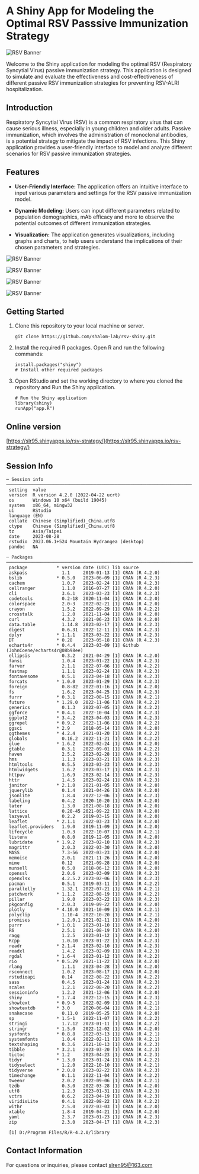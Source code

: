 # A Shiny App for Modeling the Optimal RSV Passsive Immunization Strategy

![RSV Banner](images/plot_1.png)

Welcome to the Shiny application for modeling the optimal RSV (Respiratory Syncytial Virus) passive immunization strategy. This application is designed to simulate and evaluate the effectiveness and cost-effectiveness of different passive RSV immunization strategies for preventing RSV-ALRI hospitalization.

## Introduction

Respiratory Syncytial Virus (RSV) is a common respiratory virus that can cause serious illness, especially in young children and older adults. Passive immunization, which involves the administration of monoclonal antibodies, is a potential strategy to mitigate the impact of RSV infections. This Shiny application provides a user-friendly interface to model and analyze different scenarios for RSV passive immunization strategies.

## Features

-   **User-Friendly Interface:** The application offers an intuitive interface to input various parameters and settings for the RSV passive immunization model.

-   **Dynamic Modeling:** Users can input different parameters related to population demographics, mAb efficacy and more to observe the potential outcomes of different immunization strategies.

-   **Visualization:** The application generates visualizations, including graphs and charts, to help users understand the implications of their chosen parameters and strategies.

![RSV Banner](images/plot_2.png)

![RSV Banner](images/plot_3.png) 

![RSV Banner](images/plot_4.png) 

![RSV Banner](images/plot_5.png)

## Getting Started

1.  Clone this repository to your local machine or server.

    ```{bash}
    git clone https://github.com/shalom-lab/rsv-shiny.git
    ```

2.  Install the required R packages. Open R and run the following commands:

    ```{r}
    install.packages("shiny")
    # Install other required packages
    ```

3.  Open RStudio and set the working directory to where you cloned the repository and Run the Shiny application.

    ```{r}
    # Run the Shiny application
    library(shiny)
    runApp("app.R")
    ```
## Online version
[https://slr95.shinyapps.io/rsv-strategy/](https://slr95.shinyapps.io/rsv-strategy/)

## Session Info

```         
─ Session info ──────────────────────────────────────────────────────────────────────
 setting  value
 version  R version 4.2.0 (2022-04-22 ucrt)
 os       Windows 10 x64 (build 19045)
 system   x86_64, mingw32
 ui       RStudio
 language (EN)
 collate  Chinese (Simplified)_China.utf8
 ctype    Chinese (Simplified)_China.utf8
 tz       Asia/Taipei
 date     2023-08-28
 rstudio  2023.06.1+524 Mountain Hydrangea (desktop)
 pandoc   NA

─ Packages ──────────────────────────────────────────────────────────────────────────
 package           * version date (UTC) lib source
 askpass             1.1     2019-01-13 [1] CRAN (R 4.2.0)
 bslib             * 0.5.0   2023-06-09 [1] CRAN (R 4.2.3)
 cachem              1.0.7   2023-02-24 [1] CRAN (R 4.2.3)
 cellranger          1.1.0   2016-07-27 [1] CRAN (R 4.2.0)
 cli                 3.6.1   2023-03-23 [1] CRAN (R 4.2.3)
 codetools           0.2-18  2020-11-04 [1] CRAN (R 4.2.0)
 colorspace          2.0-3   2022-02-21 [1] CRAN (R 4.2.0)
 crayon              1.5.2   2022-09-29 [1] CRAN (R 4.2.2)
 crosstalk           1.2.0   2021-11-04 [1] CRAN (R 4.2.0)
 curl                4.3.2   2021-06-23 [1] CRAN (R 4.2.0)
 data.table          1.14.8  2023-02-17 [1] CRAN (R 4.2.3)
 digest              0.6.31  2022-12-11 [1] CRAN (R 4.2.3)
 dplyr             * 1.1.1   2023-03-22 [1] CRAN (R 4.2.3)
 DT                * 0.28    2023-05-18 [1] CRAN (R 4.2.3)
 echarts4r         * 0.4.4   2023-03-09 [1] Github (JohnCoene/echarts4r@08b98ee)
 ellipsis            0.3.2   2021-04-29 [1] CRAN (R 4.2.0)
 fansi               1.0.4   2023-01-22 [1] CRAN (R 4.2.3)
 farver              2.1.1   2022-07-06 [1] CRAN (R 4.2.2)
 fastmap             1.1.1   2023-02-24 [1] CRAN (R 4.2.3)
 fontawesome         0.5.1   2023-04-18 [1] CRAN (R 4.2.3)
 forcats           * 1.0.0   2023-01-29 [1] CRAN (R 4.2.3)
 foreign             0.8-82  2022-01-16 [1] CRAN (R 4.2.0)
 fs                  1.6.2   2023-04-25 [1] CRAN (R 4.2.3)
 furrr             * 0.3.1   2022-08-15 [1] CRAN (R 4.2.1)
 future            * 1.29.0  2022-11-06 [1] CRAN (R 4.2.2)
 generics            0.1.3   2022-07-05 [1] CRAN (R 4.2.2)
 ggforce           * 0.4.1   2022-10-04 [1] CRAN (R 4.2.3)
 ggplot2           * 3.4.2   2023-04-03 [1] CRAN (R 4.2.3)
 ggrepel           * 0.9.2   2022-11-06 [1] CRAN (R 4.2.2)
 ggsci             * 2.9     2018-05-14 [1] CRAN (R 4.2.0)
 ggthemes          * 4.2.4   2021-01-20 [1] CRAN (R 4.2.2)
 globals             0.16.2  2022-11-21 [1] CRAN (R 4.2.2)
 glue              * 1.6.2   2022-02-24 [1] CRAN (R 4.2.0)
 gtable              0.3.1   2022-09-01 [1] CRAN (R 4.2.2)
 haven               2.5.2   2023-02-28 [1] CRAN (R 4.2.3)
 hms                 1.1.3   2023-03-21 [1] CRAN (R 4.2.3)
 htmltools           0.5.5   2023-03-23 [1] CRAN (R 4.2.3)
 htmlwidgets         1.6.2   2023-03-17 [1] CRAN (R 4.2.3)
 httpuv              1.6.9   2023-02-14 [1] CRAN (R 4.2.3)
 httr                1.4.5   2023-02-24 [1] CRAN (R 4.2.3)
 janitor           * 2.1.0   2021-01-05 [1] CRAN (R 4.2.0)
 jquerylib           0.1.4   2021-04-26 [1] CRAN (R 4.2.0)
 jsonlite            1.8.4   2022-12-06 [1] CRAN (R 4.2.3)
 labeling            0.4.2   2020-10-20 [1] CRAN (R 4.2.0)
 later               1.3.0   2021-08-18 [1] CRAN (R 4.2.0)
 lattice             0.20-45 2021-09-22 [1] CRAN (R 4.2.0)
 lazyeval            0.2.2   2019-03-15 [1] CRAN (R 4.2.0)
 leaflet           * 2.1.1   2022-03-23 [1] CRAN (R 4.2.0)
 leaflet.providers   1.9.0   2019-11-09 [1] CRAN (R 4.2.0)
 lifecycle           1.0.3   2022-10-07 [1] CRAN (R 4.2.1)
 listenv             0.8.0   2019-12-05 [1] CRAN (R 4.2.0)
 lubridate         * 1.9.2   2023-02-10 [1] CRAN (R 4.2.3)
 magrittr            2.0.3   2022-03-30 [1] CRAN (R 4.2.0)
 MASS                7.3-56  2022-03-23 [1] CRAN (R 4.2.0)
 memoise             2.0.1   2021-11-26 [1] CRAN (R 4.2.0)
 mime                0.12    2021-09-28 [1] CRAN (R 4.2.0)
 munsell             0.5.0   2018-06-12 [1] CRAN (R 4.2.0)
 openssl             2.0.6   2023-03-09 [1] CRAN (R 4.2.3)
 openxlsx            4.2.5.2 2023-02-06 [1] CRAN (R 4.2.3)
 pacman              0.5.1   2019-03-11 [1] CRAN (R 4.2.2)
 parallelly          1.32.1  2022-07-21 [1] CRAN (R 4.2.1)
 patchwork         * 1.1.2   2022-08-19 [1] CRAN (R 4.2.2)
 pillar              1.9.0   2023-03-22 [1] CRAN (R 4.2.3)
 pkgconfig           2.0.3   2019-09-22 [1] CRAN (R 4.2.0)
 plotly            * 4.10.0  2021-10-09 [1] CRAN (R 4.2.1)
 polyclip            1.10-4  2022-10-20 [1] CRAN (R 4.2.1)
 promises            1.2.0.1 2021-02-11 [1] CRAN (R 4.2.0)
 purrr             * 1.0.1   2023-01-10 [1] CRAN (R 4.2.2)
 R6                  2.5.1   2021-08-19 [1] CRAN (R 4.2.0)
 ragg                1.2.5   2023-01-12 [1] CRAN (R 4.2.3)
 Rcpp                1.0.10  2023-01-22 [1] CRAN (R 4.2.3)
 readr             * 2.1.4   2023-02-10 [1] CRAN (R 4.2.3)
 readxl              1.4.2   2023-02-09 [1] CRAN (R 4.2.3)
 rgdal             * 1.6-4   2023-01-12 [1] CRAN (R 4.2.2)
 rio               * 0.5.29  2021-11-22 [1] CRAN (R 4.2.0)
 rlang               1.1.1   2023-04-28 [1] CRAN (R 4.2.0)
 rsconnect           1.0.2   2023-08-17 [1] CRAN (R 4.2.0)
 rstudioapi          0.14    2022-08-22 [1] CRAN (R 4.2.2)
 sass                0.4.5   2023-01-24 [1] CRAN (R 4.2.3)
 scales              1.2.1   2022-08-20 [1] CRAN (R 4.2.2)
 sessioninfo         1.2.2   2021-12-06 [1] CRAN (R 4.2.0)
 shiny             * 1.7.4   2022-12-15 [1] CRAN (R 4.2.3)
 showtext          * 0.9-5   2022-02-09 [1] CRAN (R 4.2.1)
 showtextdb        * 3.0     2020-06-04 [1] CRAN (R 4.2.1)
 snakecase           0.11.0  2019-05-25 [1] CRAN (R 4.2.0)
 sp                * 1.5-1   2022-11-07 [1] CRAN (R 4.2.2)
 stringi             1.7.12  2023-01-11 [1] CRAN (R 4.2.2)
 stringr           * 1.5.0   2022-12-02 [1] CRAN (R 4.2.0)
 sysfonts          * 0.8.8   2022-03-13 [1] CRAN (R 4.2.1)
 systemfonts         1.0.4   2022-02-11 [1] CRAN (R 4.2.1)
 textshaping         0.3.6   2021-10-13 [1] CRAN (R 4.2.3)
 tibble            * 3.2.1   2023-03-20 [1] CRAN (R 4.2.3)
 tictoc            * 1.2     2023-04-23 [1] CRAN (R 4.2.3)
 tidyr             * 1.3.0   2023-01-24 [1] CRAN (R 4.2.2)
 tidyselect          1.2.0   2022-10-10 [1] CRAN (R 4.2.1)
 tidyverse         * 2.0.0   2023-02-22 [1] CRAN (R 4.2.3)
 timechange          0.1.1   2022-11-04 [1] CRAN (R 4.2.2)
 tweenr              2.0.2   2022-09-06 [1] CRAN (R 4.2.1)
 tzdb                0.3.0   2022-03-28 [1] CRAN (R 4.2.0)
 utf8                1.2.3   2023-01-31 [1] CRAN (R 4.2.3)
 vctrs               0.6.2   2023-04-19 [1] CRAN (R 4.2.3)
 viridisLite         0.4.1   2022-08-22 [1] CRAN (R 4.2.2)
 withr               2.5.0   2022-03-03 [1] CRAN (R 4.2.0)
 xtable              1.8-4   2019-04-21 [1] CRAN (R 4.2.0)
 yaml                2.3.7   2023-01-23 [1] CRAN (R 4.2.3)
 zip                 2.3.0   2023-04-17 [1] CRAN (R 4.2.3)

 [1] D:/Program Files/R/R-4.2.0/library
```

## Contact Information

For questions or inquiries, please contact [slren95\@163.com](mailto:slren95@163.com)
